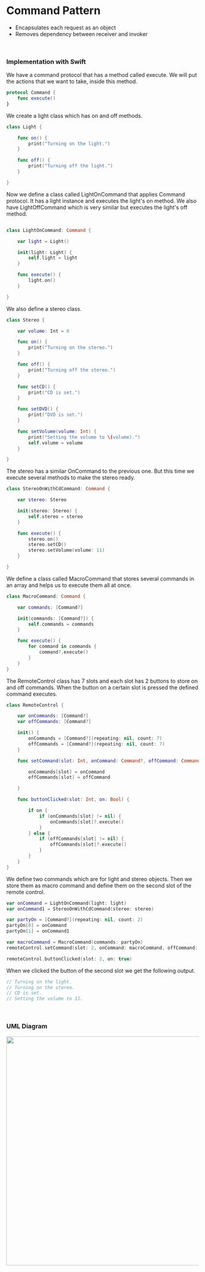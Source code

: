 # Command Pattern

- Encapsulates each request as an object
- Removes dependency between receiver and invoker


<br>

### Implementation with Swift

We have a command protocol that has a method called execute. We will put the actions that we want to take, inside this method.

```swift
protocol Command {
    func execute()
}
```
We create a light class which has on and off methods.

```swift
class Light {

    func on() {
        print("Turning on the light.")
    }

    func off() {
        print("Turning off the light.")
    }

}
```

Now we define a class called LightOnCommand that applies Command protocol. It has a light instance and executes the light's on method. We also have LightOffCommand which is very similar but executes the light's off method.

```swift

class LightOnCommand: Command {

    var light = Light()

    init(light: Light) {
        self.light = light
    }

    func execute() {
        light.on()
    }

}
```

We also define a stereo class.


```swift
class Stereo {

    var volume: Int = 0

    func on() {
        print("Turning on the stereo.")
    }

    func off() {
        print("Turning off the stereo.")
    }

    func setCD() {
        print("CD is set.")
    }

    func setDVD() {
        print("DVD is set.")
    }

    func setVolume(volume: Int) {
        print("Setting the volume to \(volume).")
        self.volume = volume
    }

}
```

The stereo has a similar OnCommand to the previous one. But this time we execute several methods to make the stereo ready.

```swift
class StereoOnWithCdCommand: Command {

    var stereo: Stereo

    init(stereo: Stereo) {
        self.stereo = stereo
    }

    func execute() {
        stereo.on()
        stereo.setCD()
        stereo.setVolume(volume: 11)
    }

}
```

We define a class called MacroCommand that stores several commands in an array and helps us to execute them all at once.

```swift
class MacroCommand: Command {

    var commands: [Command?]

    init(commands: [Command?]) {
        self.commands = commands
    }

    func execute() {
        for command in commands {
            command?.execute()
        }
    }
}
```

The RemoteControl class has 7 slots and each slot has 2 buttons to store on and off commands. When the button on a certain slot is pressed the defined command executes.

```swift
class RemoteControl {

    var onCommands: [Command?]
    var offCommands: [Command?]

    init() {
        onCommands = [Command?](repeating: nil, count: 7)
        offCommands = [Command?](repeating: nil, count: 7)
    }

    func setCommand(slot: Int, onCommand: Command?, offCommand: Command?) {

        onCommands[slot] = onCommand
        offCommands[slot] = offCommand

    }

    func buttonClicked(slot: Int, on: Bool) {

        if on {
            if (onCommands[slot] != nil) {
                onCommands[slot]?.execute()
            }
        } else {
            if (offCommands[slot] != nil) {
                offCommands[slot]?.execute()
            }
        }
    }
}

```

We define two commands which are for light and stereo objects. Then we store them as macro command and define them on the second slot of the remote control.

```swift
var onCommand = LightOnCommand(light: light)
var onCommand1 = StereoOnWithCdCommand(stereo: stereo)

var partyOn = [Command?](repeating: nil, count: 2)
partyOn[0] = onCommand
partyOn[1] = onCommand1

var macroCommand = MacroCommand(commands: partyOn)
remoteControl.setCommand(slot: 2, onCommand: macroCommand, offCommand: nil)

remoteControl.buttonClicked(slot: 2, on: true)
```

When we clicked the button of the second slot we get the following output.

```swift
// Turning on the light.
// Turning on the stereo.
// CD is set.
// Setting the volume to 11.
```


<br>

### UML Diagram

<img src="https://tva1.sinaimg.cn/large/008i3skNgy1gyzm1k5505j31j30qjq4h.jpg" width="600" />

